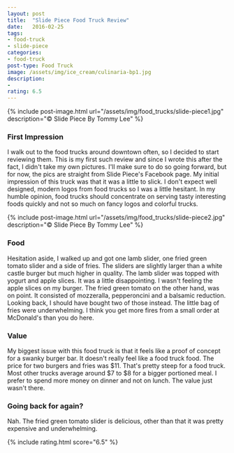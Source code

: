```yaml
---
layout: post
title:  "Slide Piece Food Truck Review"
date:   2016-02-25
tags:
- food-truck
- slide-piece
categories:
- food-truck
post-type: Food Truck
image: /assets/img/ice_cream/culinaria-bp1.jpg
description:
-
rating: 6.5
---
```

{% include post-image.html url="/assets/img/food_trucks/slide-piece1.jpg" description="© Slide Piece By Tommy Lee" %}

### First Impression
I walk out to the food trucks around downtown often, so I decided to start reviewing them. This is my first such review and since I wrote this after the fact, I didn't take my own pictures. I'll make sure to do so going forward, but for now, the pics are straight from Slide Piece's Facebook page. My initial impression of this truck was that it was a little to slick. I don't expect well designed, modern logos from food trucks so I was a little hesitant. In my humble opinion, food trucks should concentrate on serving tasty interesting foods quickly and not so much on fancy logos and colorful trucks.

{% include post-image.html url="/assets/img/food_trucks/slide-piece2.jpg" description="© Slide Piece By Tommy Lee" %}
### Food
Hesitation aside, I walked up and got one lamb slider, one fried green tomato slider and a side of fries. The sliders are slightly larger than a white castle burger but much higher in quality. The lamb slider was topped with yogurt and apple slices. It was a little disappointing. I wasn't feeling the apple slices on my burger. The fried green tomato on the other hand, was on point. It consisted of mozzeralla, pepperoncini and a balsamic reduction. Looking back, I should have bought two of those instead. The little bag of fries were underwhelming. I think you get more fires from a small order at McDonald's than you do here.

### Value
My biggest issue with this food truck is that it feels like a proof of concept for a swanky burger bar. It doesn't really feel like a food truck food. The price for two burgers and fries was $11. That's pretty steep for a food truck. Most other trucks average around $7 to $8 for a bigger portioned meal. I prefer to spend more money on dinner and not on lunch. The value just wasn't there.

### Going back for again?
Nah. The fried green tomato slider is delicious, other than that it was pretty expensive and underwhelming.

{% include rating.html score="6.5" %}

